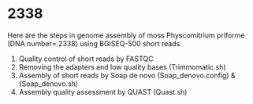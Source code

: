 # 2338
Here are the steps in genome assembly of moss Physcomitrium priforme (DNA number= 2338) using BGISEQ-500 short reads.
1) Quality control of short reads by FASTQC
2) Removing the adapters and low quality bases (Trimmomatic.sh)
3) Assembly of short reads by Soap de novo (Soap_denovo.config) & (Soap_denovo.sh)
4) Assembly quality assessment by QUAST (Quast.sh)





